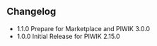 ## Changelog

* 1.1.0 Prepare for Marketplace and PIWIK 3.0.0
* 1.0.0 Initial Release for PIWIK 2.15.0